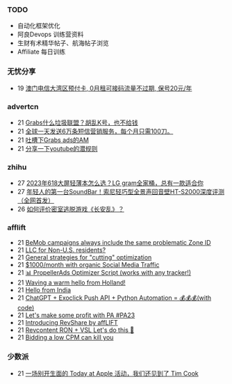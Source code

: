 ### TODO
-  自动化框架优化
-  阿良Devops 训练营资料
-  生财有术精华帖子、航海帖子浏览
-  Affiliate 每日训练

### 无忧分享
<!-- ruyo:START -->
-  19 [澳门电信大湾区预付卡, 0月租可接码流量不过期, 保号20元/年](https://51.ruyo.net/18504.html)<!-- ruyo:END -->

### advertcn
<!-- advertcn:START -->
-  21 [Grabs什么垃圾联盟？胡乱K号，也不给钱](https://www.advertcn.com/forum.php?mod=viewthread&tid=112625)
-  21 [全球一天发送6万条短信营销服务，每个月只需100刀。](https://www.advertcn.com/forum.php?mod=viewthread&tid=112623)
-  21 [吐槽下Grabs ads的AM](https://www.advertcn.com/forum.php?mod=viewthread&tid=112620)
-  21 [分享一下youtube的潜规则](https://www.advertcn.com/forum.php?mod=viewthread&tid=112618)<!-- advertcn:END -->

### zhihu
<!-- zhihu:START -->
-  27 [2023年618大屏轻薄本怎么选？LG gram全家桶，总有一款适合你](http://zhuanlan.zhihu.com/p/632641888?utm_campaign=rss&utm_medium=rss&utm_source=rss&utm_content=title)
-  27 [年轻人的第一台SoundBar！索尼轻巧型全景声回音壁HT-S2000深度评测（全网首发）](http://zhuanlan.zhihu.com/p/630990296?utm_campaign=rss&utm_medium=rss&utm_source=rss&utm_content=title)
-  26 [如何评价密室逃脱游戏《长安乱》？](http://www.zhihu.com/question/563950552/answer/3045961312?utm_campaign=rss&utm_medium=rss&utm_source=rss&utm_content=title)<!-- zhihu:END -->

### afflift
<!-- afflift:START -->
-  21 [BeMob campaigns always include the same problematic Zone ID](https://afflift.com/f/threads/bemob-campaigns-always-include-the-same-problematic-zone-id.11819/)
-  21 [LLC for Non-U.S. residents?](https://afflift.com/f/threads/llc-for-non-u-s-residents.11828/)
-  21 [General strategies for &quot;cutting&quot; optimization](https://afflift.com/f/threads/general-strategies-for-cutting-optimization.2732/)
-  21 [$1000/month with organic Social Media Traffic](https://afflift.com/f/threads/1000-month-with-organic-social-media-traffic.11818/)
-  21 [📊 PropellerAds Optimizer Script &lpar;works with any tracker!&rpar;](https://afflift.com/f/threads/%F0%9F%93%8A-propellerads-optimizer-script-works-with-any-tracker.11813/)
-  21 [Waving a warm hello from Holland!](https://afflift.com/f/threads/waving-a-warm-hello-from-holland.11829/)
-  21 [Hello from India](https://afflift.com/f/threads/hello-from-india.11827/)
-  21 [ChatGPT + Exoclick Push API + Python Automation = 💰💰💰&lpar;with code&rpar;](https://afflift.com/f/threads/chatgpt-exoclick-push-api-python-automation-%F0%9F%92%B0%F0%9F%92%B0%F0%9F%92%B0-with-code.11825/)
-  21 [Let&#39;s make some profit with PA #PA23](https://afflift.com/f/threads/lets-make-some-profit-with-pa-pa23.11600/)
-  21 [Introducing RevShare by affLIFT](https://afflift.com/f/threads/introducing-revshare-by-afflift.11814/)
-  21 [Revcontent RON + VSL Let&#39;s do this 🚀](https://afflift.com/f/threads/revcontent-ron-vsl-lets-do-this-%F0%9F%9A%80.9662/)
-  21 [Bidding a low CPM can kill you](https://afflift.com/f/threads/bidding-a-low-cpm-can-kill-you.7284/)<!-- afflift:END -->

### 少数派
<!-- sspai:START -->
-  21 [一场别开生面的 Today at Apple 活动，我们还见到了 Tim Cook](https://sspai.com/post/83728)<!-- sspai:END -->
